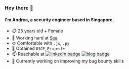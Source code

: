 ### Hey there 👋

#### I'm Andrea, a security engineer based in Singapore.

- 📋 25 years old + Female
- 💼 Working hard at [Sea](https://www.sea.com/)
- ⚙️ Comfortable with `.js`, `.py`
- 📝 Obtained `OSCP`, `Project+`
- 📫 Reachable at
  [![linkedin badge](https://img.shields.io/badge/Andrea_Thniah-30302f?style=flat&logo=linkedin)](https://www.linkedin.com/in/andreathniah/)
  [![blog badge](https://img.shields.io/badge/bucketoftears-30302f?style=flat&logo=AbletonLive)](https://andreathniah.github.io/)
- 🐳 Currently working on improving my bug bounty skills
